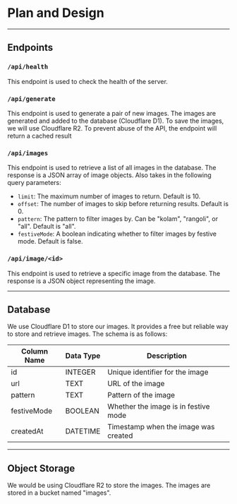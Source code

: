 # Plan and Design

______

## Endpoints

### `/api/health`

This endpoint is used to check the health of the server.

### `/api/generate`

This endpoint is used to generate a pair of new images. The images are generated and added to the database (Cloudflare D1). To save the images, we will use Cloudflare R2. To prevent abuse of the API, the endpoint will return a cached result

### `/api/images`

This endpoint is used to retrieve a list of all images in the database. The response is a JSON array of image objects. Also takes in the following query parameters:

- `limit`: The maximum number of images to return. Default is 10.
- `offset`: The number of images to skip before returning results. Default is 0.
- `pattern`: The pattern to filter images by. Can be "kolam", "rangoli", or "all". Default is "all".
- `festiveMode`: A boolean indicating whether to filter images by festive mode. Default is false.

### `/api/image/<id>`

This endpoint is used to retrieve a specific image from the database. The response is a JSON object representing the image.

______

## Database

We use Cloudflare D1 to store our images. It provides a free but reliable way to store and retrieve images. The schema is as follows:

| Column Name | Data Type | Description |
|-------------|-----------|-------------|
| id          | INTEGER   | Unique identifier for the image |
| url         | TEXT      | URL of the image |
| pattern     | TEXT      | Pattern of the image |
| festiveMode | BOOLEAN   | Whether the image is in festive mode |
| createdAt   | DATETIME  | Timestamp when the image was created |

______

## Object Storage

We would be using Cloudflare R2 to store the images. The images are stored in a bucket named "images". 
